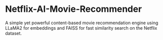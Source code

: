# Netflix-AI-Movie-Recommender
A simple yet powerful content-based movie recommendation engine using LLaMA2 for embeddings and FAISS for fast similarity search on the Netflix dataset.
